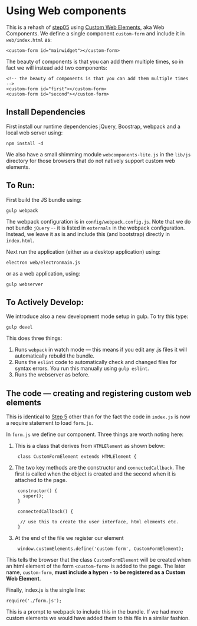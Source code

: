 # Using Web components

This is a rehash of [step05](./step05) using [Custom Web Elements](https://developer.mozilla.org/en-US/docs/Web/Web_Components/Using_custom_elements), aka Web Components. We define a single component `custom-form` and include it in
`web/index.html` as:

    <custom-form id="mainwidget"></custom-form>

The beauty of components is that you can add them multiple times, so
in fact we will instead add two components:

    <!-- the beauty of components is that you can add them multiple times -->
    <custom-form id="first"></custom-form>
    <custom-form id="second"></custom-form>


## Install Dependencies

First install our runtime dependencies jQuery, Boostrap, webpack and a local web server using:

	npm install -d
    
We also have a small shimming module `webcomponents-lite.js` in the `lib/js`
directory for those browsers that do not natively support custom web elements.
    
## To Run:

First build the JS bundle using:

    gulp webpack
    
The webpack configuration is in `config/webpack.config.js`. Note that we do
not bundle `jQuery` -- it is listed in `externals` in the webpack
configuration. Instead, we leave it as is and include this (and bootstrap)
directly in `index.html`.
    
Next run the application (either as a desktop application) using:

    electron web/electronmain.js

or as a web application, using:

    gulp webserver

## To Actively Develop:

We introduce also a new development mode setup in gulp. To try this type:

    gulp devel
    
This does three things:

1. Runs `webpack` in watch mode — this means if you edit any .js files it will
   automatically rebuild the bundle.
2. Runs the `eslint` code to automatically check and changed files for syntax
   errors. You run this manually using `gulp eslint`.
3. Runs the webserver as before.


## The code — creating and registering custom web elements

This is identical to [Step 5](./step05) other than for the fact the code in
`index.js` is now a require statement to load `form.js`.

In `form.js` we define our component. Three things are worth
noting here:

1. This is a class that derives from `HTMLElement` as shown below:

        class CustomFormElement extends HTMLElement {

2. The two key methods are the constructor and `connectedCallback`. The
   first is called when the object is created and the second when it is
   attached to the page.
   
        constructor() {
          super();
        }
    
        connectedCallback() {

         // use this to create the user interface, html elements etc.
        }

3. At the end of the file we register our element

        window.customElements.define('custom-form', CustomFormElement);
        
This tells the browser that the class `CustomFormElement` will be created when
an html element of the form `<custom-form>` is added to the page. The later
name, `custom-form`, __must include a hypen `-` to be registered as a Custom Web Element__.


Finally, index.js is the single line:

    require('./form.js');
    
This is a prompt to webpack to include this in the bundle. If we had more
custom elements we would have added them to this file in a similar fashion.

